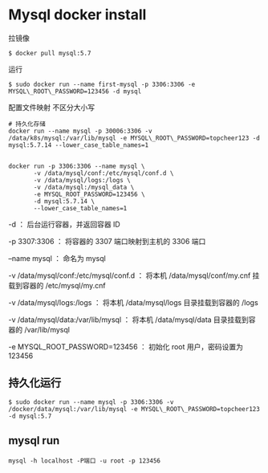 # Mysql docker install

拉镜像
```
$ docker pull mysql:5.7
```

运行
```
$ sudo docker run --name first-mysql -p 3306:3306 -e MYSQL\_ROOT\_PASSWORD=123456 -d mysql

```
配置文件映射 不区分大小写

```
# 持久化存储
docker run --name mysql -p 30006:3306 -v /data/k8s/mysql:/var/lib/mysql -e MYSQL\_ROOT\_PASSWORD=topcheer123 -d mysql:5.7.14 --lower_case_table_names=1


docker run -p 3306:3306 --name mysql \
       -v /data/mysql/conf:/etc/mysql/conf.d \
       -v /data/mysql/logs:/logs \
       -v /data/mysql:/mysql_data \
       -e MYSQL_ROOT_PASSWORD=123456 \
       -d mysql:5.7.14 \
       --lower_case_table_names=1
```
-d ： 后台运行容器，并返回容器 ID

-p 3307:3306 ： 将容器的 3307 端口映射到主机的 3306 端口

–name mysql ： 命名为 mysql

-v /data/mysql/conf:/etc/mysql/conf.d ： 将本机 /data/mysql/conf/my.cnf 挂载到容器的 /etc/mysql/my.cnf

-v /data/mysql/logs:/logs ： 将本机 /data/mysql/logs 目录挂载到容器的 /logs

-v /data/mysql/data:/var/lib/mysql ： 将本机 /data/mysql/data 目录挂载到容器的 /var/lib/mysql

-e MYSQL_ROOT_PASSWORD=123456 ： 初始化 root 用户，密码设置为 123456


## 持久化运行

```
$ sudo docker run --name mysql -p 3306:3306 -v /docker/data/mysql:/var/lib/mysql -e MYSQL\_ROOT\_PASSWORD=topcheer123 -d mysql:5.7
```


## mysql run 

```
mysql -h localhost -P端口 -u root -p 123456 

```
